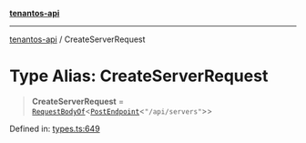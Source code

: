 [**tenantos-api**](../README.md)

***

[tenantos-api](../globals.md) / CreateServerRequest

# Type Alias: CreateServerRequest

> **CreateServerRequest** = [`RequestBodyOf`](RequestBodyOf.md)\<[`PostEndpoint`](PostEndpoint.md)\<`"/api/servers"`\>\>

Defined in: [types.ts:649](https://github.com/shadmanZero/tenantos-api/blob/1c7b7035084787c8e7500a348d67d47efa9ca53a/src/types.ts#L649)
